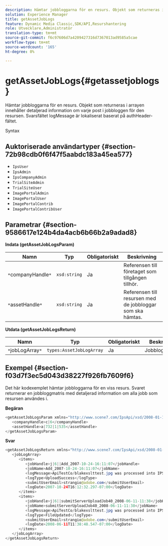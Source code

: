 ```yaml
---
description: Hämtar jobbloggarna för en resurs. Objekt som returneras i arrayen innehåller detaljerad information om varje post i jobbloggen för den resursen. Svarsfältet logMessage är lokaliserat baserat på authHeader-fältet.
solution: Experience Manager
title: getAssetJobLogs
feature: Dynamic Media Classic,SDK/API,Resurshantering
role: Utvecklare,Administratör
translation-type: tm+mt
source-git-commit: f6c97606d7a4209427316d7367013ad9585a5cae
workflow-type: tm+mt
source-wordcount: '165'
ht-degree: 0%

---
```



# getAssetJobLogs{#getassetjoblogs}

Hämtar jobbloggarna för en resurs. Objekt som returneras i arrayen innehåller detaljerad information om varje post i jobbloggen för den resursen. Svarsfältet logMessage är lokaliserat baserat på authHeader-fältet.

Syntax

## Auktoriserade användartyper {#section-72b98cdb0f6f47f5aabdc183a45ea577}

* `IpsUser`
* `IpsAdmin`
* `IpsCompanyAdmin`
* `TrialSiteAdmin`
* `TrialSiteUser`
* `ImagePortalAdmin`
* `ImagePortalUser`
* `ImagePortalContrib`
* `ImagePortalContribUser`

## Parametrar {#section-9586617e124b4da4acb6b66b2a9adad8}

**Indata (getAssetJobLogsParam)**

| Namn | Typ | Obligatoriskt | Beskrivning |
|---|---|---|---|
| `*`companyHandle`*` | `xsd:string` | Ja | Referensen till företaget som tillgången tillhör. |
| `*`assetHandle`*` | `xsd:string` | Ja | Referensen till resursen med de jobbloggar som ska hämtas. |

**Utdata (getAssetJobLogsReturn)**

| Namn | Typ | Obligatoriskt | Beskrivning |
|---|---|---|---|
| `*`jobLogArray`*` | `types:AssetJobLogArray` | Ja | Jobbloggmatris. |

## Exempel {#section-f03d7f3ec5d043d38227f926fb7609f6}

Det här kodexemplet hämtar jobbloggarna för en viss resurs. Svaret returnerar en jobbloggmatris med detaljerad information om alla jobb som resursen användes i.

**Begäran**

```java
<getAssetJobLogsParam xmlns="http://www.scene7.com/IpsApi/xsd/2008-01-15">
   <companyHandle>c|6</companyHandle>
   <assetHandle>a|732|1|535</assetHandle>
</getAssetJobLogsParam>
```

**Svar**

```java
<getAssetJobLogsReturn xmlns="http://www.scene7.com/IpsApi/xsd/2008-01-15">
   <jobLogArray>
      <items>
         <jobHandle>j|6||Add_2007-10-24-16:11:07</jobHandle>
         <jobName>Add_2007-10-24-16:11:07</jobName>
         <logMessage>ApiTestCo/blakexslttest.jpg was processed into IPS</logMessage>
         <logType>UploadSuccess</logType>
         <submitUserEmail>strangio@adobe.com</submitUserEmail>
         <logDate>2007-10-24T16:12:32.297-07:00</logDate>
      </items>
      <items>
         <jobHandle>j|6||submitServerUploadJob40_2008-06-11-11:38</jobHandle>
         <jobName>submitServerUploadJob40_2008-06-11-11:38</jobName>
         <logMessage>ApiTestCo/blakexslttest.jpg was processed into IPS.</logMessage>
         <logType>FileUpdated</logType>
         <submitUserEmail>strangio@adobe.com</submitUserEmail>
         <logDate>2008-06-11T11:38:48.547-07:00</logDate>
      </items>
   </jobLogArray>
</getAssetJobLogsReturn>
```

